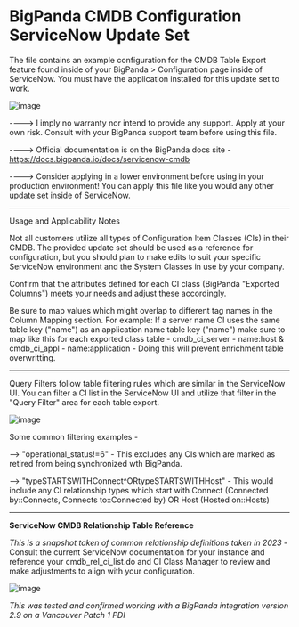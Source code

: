 # BigPanda CMDB Configuration ServiceNow Update Set 

The file contains an example configuration for the CMDB Table Export feature found inside of your BigPanda > Configuration page inside of ServiceNow.  You must have the application installed for this update set to work.

![image](https://github.com/frank-gallagher-jr/bigpanda_servicenow_integration_helpers/assets/99338731/50c9b994-8c69-4e94-8d64-eb9c280b29dc)




----> I imply no warranty nor intend to provide any support.  Apply at your own risk.  Consult with your BigPanda support team before using this file. 

----> Official documentation is on the BigPanda docs site - https://docs.bigpanda.io/docs/servicenow-cmdb 

----> Consider applying in a lower environment before using in your production environment!  You can apply this file like you would any other update set inside of ServiceNow.


_________________________________________________________________

Usage and Applicability Notes

Not all customers utilize all types of Configuration Item Classes (CIs) in their CMDB.  The provided update set should be used as a reference for configuration, but you should plan to make edits to suit your specific ServiceNow environment and the System Classes in use by your company.  

Confirm that the attributes defined for each CI class (BigPanda "Exported Columns") meets your needs and adjust these accordingly.  

Be sure to map values which might overlap to different tag names in the Column Mapping section.  For example:  If a server name CI uses the same table key ("name") as an application name table key ("name") make sure to map like this for each exported class table - cmdb_ci_server - name:host & cmdb_ci_appl - name:application - Doing this will prevent enrichment table overwritting. 


_____________

Query Filters follow table filtering rules which are similar in the ServiceNow UI.  You can filter a CI list in the ServiceNow UI and utilize that filter in the "Query Filter" area for each table export. 

![image](https://github.com/frank-gallagher-jr/bigpanda_servicenow_integration_helpers/assets/99338731/f78940af-c639-4fec-b1d6-9e606568cb62)

Some common filtering examples -  

--> "operational_status!=6" - This excludes any CIs which are marked as retired from being synchronized wth BigPanda.

--> "typeSTARTSWITHConnect^ORtypeSTARTSWITHHost" - This would include any CI relationship types which start with Connect (Connected by::Connects, Connects to::Connected by) OR Host (Hosted on::Hosts)


_________________________________________________________________

**ServiceNow CMDB Relationship Table Reference**

*This is a snapshot taken of common relationship definitions taken in 2023* - Consult the current ServiceNow documentation for your instance and reference your cmdb_rel_ci_list.do and CI Class Manager to review and make adjustments to align with your configuration.

![image](https://github.com/frank-gallagher-jr/bigpanda_servicenow_integration_helpers/assets/99338731/58f11b7d-23b6-4c5c-8725-a49f83ca1911)





*This was tested and confirmed working with a BigPanda integration version 2.9 on a Vancouver Patch 1 PDI* 

